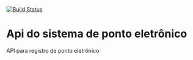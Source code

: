 [![Build Status](https://travis-ci.com/JorgeAndre2016/ponto-eletronico.svg?branch=main)](https://travis-ci.com/JorgeAndre2016/ponto-eletronico)

# Api do sistema de ponto eletrônico
API para registro de ponto eletrônico
